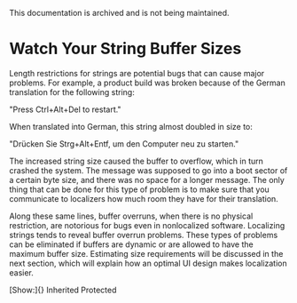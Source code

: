 This documentation is archived and is not being maintained.

# Watch Your String Buffer Sizes

Length restrictions for strings are potential bugs that can cause major problems. For example, a product build was broken because of the German translation for the following string:

"Press Ctrl+Alt+Del to restart."

When translated into German, this string almost doubled in size to:

"Drücken Sie Strg+Alt+Entf, um den Computer neu zu starten."

The increased string size caused the buffer to overflow, which in turn crashed the system. The message was supposed to go into a boot sector of a certain byte size, and there was no space for a longer message. The only thing that can be done for this type of problem is to make sure that you communicate to localizers how much room they have for their translation.

Along these same lines, buffer overruns, when there is no physical restriction, are notorious for bugs even in nonlocalized software. Localizing strings tends to reveal buffer overrun problems. These types of problems can be eliminated if buffers are dynamic or are allowed to have the maximum buffer size. Estimating size requirements will be discussed in the next section, which will explain how an optimal UI design makes localization easier.

[Show:]{} Inherited Protected
